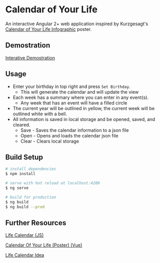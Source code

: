 # Calendar of Your Life

An interactive Angular 2+ web application inspired by Kurzgesagt's [Calendar of Your Life Infographic](https://shop-us.kurzgesagt.org/collections/existential-dread/products/lifespan-calendar-poster?variant=39451596423216) poster.

## Demostration
[Interative Demostration](https://clintmasden.github.io/calendar-of-your-life/)


## Usage
+ Enter your birthday in top right and press `Set Birthday`. 
    * This will generate the calendar and will update the view
+ Each week has a summary where you can enter in any event(s).  
    * Any week that has an event will have a filled circle
+ The current year will be outlined in yellow, the current week will be outlined white with a bell.
+ All information is saved in local storage and be opened, saved, and cleared.
    * Save - Saves the calendar information to a json file
    * Open - Opens and loads the calendar json file
    * Clear - Clears local storage

## Build Setup

```bash
# install dependencies
$ npm install

# serve with hot reload at localhost:4200
$ ng serve

# build for production
$ ng build
$ ng build --prod
```

## Further Resources

[Life Calendar (JS)](https://github.com/wcoder/life-calendar)

[Calendar Of Your Life (Poster) (Vue)](https://github.com/Abbondanzo/calendar-of-your-life)

[Life Calendar Idea](http://waitbutwhy.com/2014/05/life-weeks.html)

